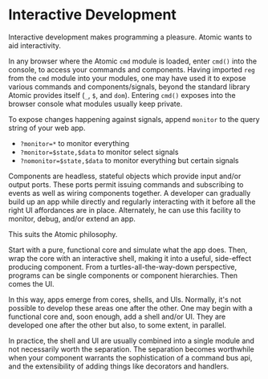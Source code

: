 # Interactive Development

Interactive development makes programming a pleasure.  Atomic wants to aid interactivity.

In any browser where the Atomic `cmd` module is loaded, enter `cmd()` into the console, to access your commands and components.  Having imported `reg` from the `cmd` module into your modules, one may have used it to expose various commands and components/signals, beyond the standard library Atomic provides itself (`_`, `$`, and `dom`).  Entering `cmd()` exposes into the browser console what modules usually keep private.

To expose changes happening against signals, append `monitor` to the query string of your web app.

* `?monitor=*` to monitor everything
* `?monitor=$state,$data` to monitor select signals
* `?nomonitor=$state,$data` to monitor everything but certain signals

Components are headless, stateful objects which provide input and/or output ports.  These ports permit issuing commands and subscribing to events as well as wiring components together.  A developer can gradually build up an app while directly and regularly interacting with it before all the right UI affordances are in place.  Alternately, he can use this facility to monitor, debug, and/or extend an app.

This suits the Atomic philosophy.

Start with a pure, functional core and simulate what the app does.  Then, wrap the core with an interactive shell, making it into a useful, side-effect producing component.  From a turtles-all-the-way-down perspective, programs can be single components or component hierarchies.  Then comes the UI.

In this way, apps emerge from cores, shells, and UIs.  Normally, it's not possible to develop these areas one after the other.  One may begin with a functional core and, soon enough, add a shell and/or UI.  They are developed one after the other but also, to some extent, in parallel.

In practice, the shell and UI are usually combined into a single module and not necessarily worth the separation.  The separation becomes worthwhile when your component warrants the sophistication of a command bus api, and the extensibility of adding things like decorators and handlers.
